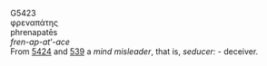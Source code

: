 <body>
  <p>G5423<br>  φρεναπάτης  <br> phrenapatēs  <br><i>fren-ap-at‘-ace </i><br>From <a href="g5424.htm">5424</a> and <a href="g0539.htm">539</a>  a <i>mind</i> <i>misleader</i>, that is, <i>seducer:</i> - deceiver.<br></p>
 </body>
